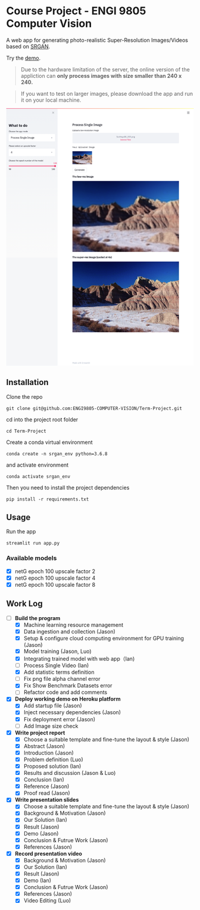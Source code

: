 # Course Project - ENGI 9805 Computer Vision 
A web app for generating photo-realistic Super-Resolution Images/Videos based on [SRGAN](https://arxiv.org/abs/1609.04802).

Try the [demo](https://srgan.herokuapp.com/).

> Due to the hardware limitation of the server, the online version of the appliction can **only process images with size smaller than 240 x 240.**

> If you want to test on larger images, please download the app and run it on your local machine.

![screenshot](asset/screenshot.png "Screenshot")



## Installation

Clone the repo

```
git clone git@github.com:ENGI9805-COMPUTER-VISION/Term-Project.git
```

cd into the project root folder
```
cd Term-Project
```

Create a conda virtual environment

```
conda create -n srgan_env python=3.6.8
```

and activate environment

```
conda activate srgan_env
```

Then you need to install the project dependencies

```
pip install -r requirements.txt
```

## Usage

Run the app
```
streamlit run app.py
```

### Available models

- [x] netG epoch 100 upscale factor 2
- [x] netG epoch 100 upscale factor 4
- [x] netG epoch 100 upscale factor 8

## Work Log

- [ ] **Build the program**
    - [x] Machine learning resource management
    - [x] Data ingestion and collection (Jason)
    - [x] Setup & configure cloud computing environment for GPU training (Jason)
    - [x] Model training (Jason, Luo)
    - [x] Integrating trained model with web app（Ian)
    - [ ] Process Single Video (Ian)
    - [x] Add statistic terms definition
    - [ ] Fix png file alpha channel error
    - [x] Fix Show Benchmark Datasets error
    - [ ] Refactor code and add comments
- [x] **Deploy working demo on Heroku platform**
    - [x] Add startup file (Jason)
    - [x] Inject necessary dependencies (Jason)
    - [x] Fix deployment error (Jason)
    - [ ] Add Image size check
- [x] **Write project report**
    - [x] Choose a suitable template and fine-tune the layout & style (Jason)
    - [x] Abstract (Jason)
    - [x] Introduction (Jason)
    - [x] Problem definition (Luo)
    - [x] Proposed solution (Ian)
    - [x] Results and discussion (Jason & Luo)
    - [x] Conclusion (Ian)
    - [x] Reference (Jason)
    - [x] Proof read (Jason)
- [x] **Write presentation slides**
    - [x] Choose a suitable template and fine-tune the layout & style (Jason)
    - [x] Background & Motivation (Jason)
    - [x] Our Solution (Ian)
    - [x] Result (Jason)
    - [x] Demo (Jason)
    - [x] Conclusion & Futrue Work  (Jason)
    - [x] References (Jason)
- [x] **Record presentation video**
    - [x] Background & Motivation (Jason)
    - [x] Our Solution (Ian)
    - [x] Result (Jason)
    - [x] Demo (Ian)
    - [x] Conclusion & Futrue Work  (Jason)
    - [x] References (Jason)
    - [x] Video Editing (Luo)
